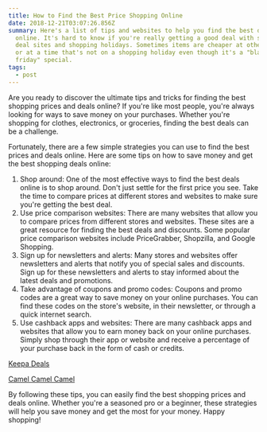 ```yaml
---
title: How to Find the Best Price Shopping Online
date: 2018-12-21T03:07:26.856Z
summary: Here's a list of tips and websites to help you find the best deals
  online. It's hard to know if you're really getting a good deal with so many
  deal sites and shopping holidays. Sometimes items are cheaper at other stores
  or at a time that's not on a shopping holiday even though it's a "black
  friday" special.
tags:
  - post
---
```

Are you ready to discover the ultimate tips and tricks for finding the best shopping prices and deals online? If you're like most people, you're always looking for ways to save money on your purchases. Whether you're shopping for clothes, electronics, or groceries, finding the best deals can be a challenge.

Fortunately, there are a few simple strategies you can use to find the best prices and deals online. Here are some tips on how to save money and get the best shopping deals online:

1. Shop around: One of the most effective ways to find the best deals online is to shop around. Don't just settle for the first price you see. Take the time to compare prices at different stores and websites to make sure you're getting the best deal.
2. Use price comparison websites: There are many websites that allow you to compare prices from different stores and websites. These sites are a great resource for finding the best deals and discounts. Some popular price comparison websites include PriceGrabber, Shopzilla, and Google Shopping.
3. Sign up for newsletters and alerts: Many stores and websites offer newsletters and alerts that notify you of special sales and discounts. Sign up for these newsletters and alerts to stay informed about the latest deals and promotions.
4. Take advantage of coupons and promo codes: Coupons and promo codes are a great way to save money on your online purchases. You can find these codes on the store's website, in their newsletter, or through a quick internet search.
5. Use cashback apps and websites: There are many cashback apps and websites that allow you to earn money back on your online purchases. Simply shop through their app or website and receive a percentage of your purchase back in the form of cash or credits.

[Keepa Deals](https://keepa.com/#!deals)

[Camel Camel Camel](https://camelcamelcamel.com/)

By following these tips, you can easily find the best shopping prices and deals online. Whether you're a seasoned pro or a beginner, these strategies will help you save money and get the most for your money. Happy shopping!
